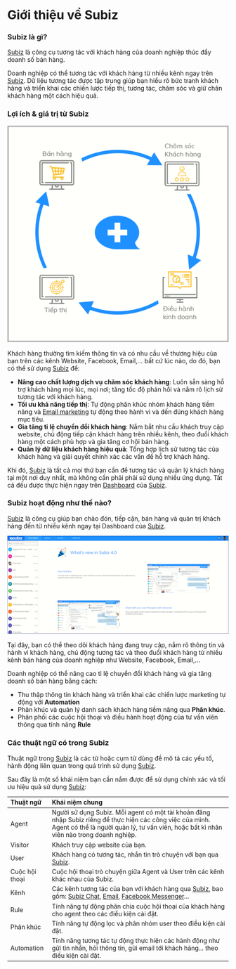 # Giới thiệu về Subiz

### Subiz là gì? <a id="subiz-la-gi"></a>

[Subiz](https://subiz.com/vi/) là công cụ tương tác với khách hàng của doanh nghiệp thúc đẩy doanh số bán hàng.

Doanh nghiệp có thể tương tác với khách hàng từ nhiều kênh ngay trên [Subiz](https://subiz.com/vi/). Dữ liệu tương tác được tập trung giúp bạn hiểu rõ bức tranh khách hàng và triển khai các chiến lược tiếp thị, tương tác, chăm sóc và giữ chân khách hàng một cách hiệu quả.

### Lợi ích & giá trị từ Subiz <a id="loi-ich-and-gia-tri-tu-subiz"></a>

![Subiz h&#x1ED7; tr&#x1EE3; doanh nghi&#x1EC7;p ti&#x1EBF;p th&#x1ECB;, b&#xE1;n h&#xE0;ng, ch&#x103;m s&#xF3;c kh&#xE1;ch h&#xE0;ng v&#xE0; &#x111;i&#x1EC1;u h&#xE0;nh kinh doanh](.gitbook/assets/assets-2f-lcrbjdxgv2cwmzzedgk-2f-lcws5jkd4prfnsfzori-2f-lcwsflqzmf3jwfzspcl-2fscreenshot_6.png)

Khách hàng thường tìm kiếm thông tin và có nhu cầu về thương hiệu của bạn trên các kênh Website, Facebook, Email,... bất cứ lúc nào, do đó, bạn có thể sử dụng [Subiz](https://subiz.com/vi/) để:

* **Nâng cao chất lượng dịch vụ chăm sóc khách hàng**: Luôn sẵn sàng hỗ trợ khách hàng mọi lúc, mọi nơi; tăng tốc độ phản hồi và nắm rõ lịch sử tương tác với khách hàng.
* **Tối ưu khả năng tiếp thị**: Tự động phân khúc nhóm khách hàng tiềm năng và [Email marketing](https://subiz.com/vi/email.html%20) tự động theo hành vi và đến đúng khách hàng mục tiêu.
* **Gia tăng tỉ lệ chuyển đổi khách hàng**: Nắm bắt nhu cầu khách truy cập website, chủ động tiếp cận khách hàng trên nhiều kênh, theo đuổi khách hàng một cách phù hợp và gia tăng cơ hội bán hàng.
* **Quản lý dữ liệu khách hàng hiệu quả**: Tổng hợp lịch sử tương tác của khách hàng và giải quyết chính xác các vấn đề hỗ trợ khách hàng.

Khi đó, [Subiz](https://subiz.com/vi/) là tất cả mọi thứ bạn cần để tương tác và quản lý khách hàng tại một nơi duy nhất, mà không cần phải phải sử dụng nhiều ứng dụng. Tất cả đều được thực hiện ngay trên [Dashboard](https://app.subiz.com/) của [Subiz](https://subiz.com/vi/).

### Subiz hoạt động như thế nào? <a id="subiz-hoat-dong-nhu-the-nao"></a>

[Subiz](https://subiz.com/vi/) là công cụ giúp bạn chào đón, tiếp cận, bán hàng và quản trị khách hàng đến từ nhiều kênh ngay tại Dashboard của [Subiz](https://subiz.com/vi/).

![Dashboard- B&#x1EA3;ng &#x111;i&#x1EC1;u khi&#x1EC3;n Subiz](.gitbook/assets/dashboard_subiz.png)

Tại đây, bạn có thể theo dõi khách hàng đang truy cập, nắm rõ thông tin và hành vi khách hàng, chủ động tương tác và theo đuổi khách hàng từ nhiều kênh bán hàng của doanh nghiệp như Website, Facebook, Email,...

Doanh nghiệp có thể nâng cao tỉ lệ chuyển đổi khách hàng và gia tăng doanh số bán hàng bằng cách:

* Thu thập thông tin khách hàng và triển khai các chiến lược marketing tự động với **Automation**
* Phân khúc và quản lý danh sách khách hàng tiềm năng qua **Phân khúc**.
* Phân phối các cuộc hội thoại và điều hành hoạt động của tư vấn viên thông qua tính năng **Rule**

### **Các thuật ngữ có trong Subiz** <a id="cac-thuat-ngu-co-trong-subiz"></a>

Thuật ngữ trong [Subiz](https://subiz.com/vi/) là các từ hoặc cụm từ dùng đề mô tả các yếu tố, hành động liên quan trong quá trình sử dụng [Subiz](https://subiz.com/vi/).

Sau đây là một số khái niệm bạn cần nắm được để sử dụng chính xác và tối ưu hiệu quả sử dụng [Subiz](https://subiz.com/vi/):

| Thuật ngữ  |  Khái niệm chung |
| :--- | :--- |
| Agent | Người sử dụng Subiz. Mỗi agent có một tài khoản đăng nhập Subiz riêng để thực hiện các công việc của mình. Agent có thể là người quản lý, tư vấn viên, hoặc bất kì nhân viên nào trong doanh nghiệp. |
| Visitor | Khách truy cập website của bạn. |
| User | Khách hàng có tương tác, nhắn tin trò chuyện với bạn qua [Subiz](https://subiz.com/vi/). |
| Cuộc hội thoại | Cuộc hội thoại trò chuyện giữa Agent và User trên các kênh khác nhau của Subiz. |
| Kênh | Các kênh tương tác của bạn với khách hàng qua [Subiz](https://subiz.com/vi/), bao gồm: [Subiz Chat](https://subiz.com/vi/live-chat.html%20), [Email](https://subiz.com/vi/email.html%20), [Facebook Messenger](https://subiz.com/vi/facebook-messenger.html%20)… |
| Rule | Tính năng tự động phân chia cuộc hội thoại của khách hàng cho agent theo các điều kiện cài đặt. |
| Phân khúc | Tính năng tự động lọc và phân nhóm user theo điều kiện cài đặt. |
| Automation | Tính năng tương tác tự động thực hiện các hành động như gửi tin nhắn, hỏi thông tin, gửi email tới khách hàng... theo điều kiện cài đặt. |

​


